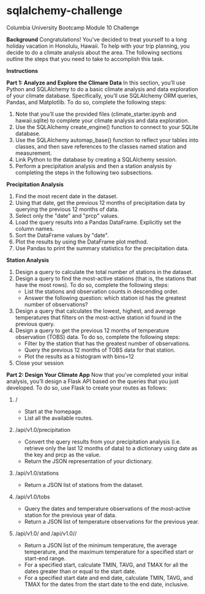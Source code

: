 # sqlalchemy-challenge
Columbia University Bootcamp Module 10 Challenge

**Background**
Congratulations! You've decided to treat yourself to a long holiday vacation in Honolulu, Hawaii. To help with your trip planning, you decide to do a climate analysis about the area. The following sections outline the steps that you need to take to accomplish this task.

**Instructions**

**Part 1: Analyze and Explore the Climare Data**
In this section, you’ll use Python and SQLAlchemy to do a basic climate analysis and data exploration of your climate database. Specifically, you’ll use SQLAlchemy ORM queries, Pandas, and Matplotlib. To do so, complete the following steps:
1.  Note that you’ll use the provided files (climate_starter.ipynb and hawaii.sqlite) to complete your climate analysis and data exploration.
2.  Use the SQLAlchemy create_engine() function to connect to your SQLite database.
3.  Use the SQLAlchemy automap_base() function to reflect your tables into classes, and then save references to the classes named station and measurement.
4.  Link Python to the database by creating a SQLAlchemy session.
5.  Perform a precipitation analysis and then a station analysis by completing the steps in the following two subsections.

**Precipitation Analysis**
1.  Find the most recent date in the dataset.
2.  Using that date, get the previous 12 months of precipitation data by querying the previous 12 months of data.
3.  Select only the "date" and "prcp" values.
4.  Load the query results into a Pandas DataFrame. Explicitly set the column names.
5.  Sort the DataFrame values by "date".
6.  Plot the results by using the DataFrame plot method.
7.  Use Pandas to print the summary statistics for the precipitation data.

**Station Analysis**
1.  Design a query to calculate the total number of stations in the dataset.
2.  Design a query to find the most-active stations (that is, the stations that have the most rows). To do so, complete the following steps:
    - List the stations and observation counts in descending order.
    - Answer the following question: which station id has the greatest number of observations?
3.  Design a query that calculates the lowest, highest, and average temperatures that filters on the most-active station id found in the previous query.
4.  Design a query to get the previous 12 months of temperature observation (TOBS) data. To do so, complete the following steps:
    - Filter by the station that has the greatest number of observations.
    - Query the previous 12 months of TOBS data for that station.
    - Plot the results as a histogram with bins=12
5. Close your session

**Part 2: Design Your Climate App**
Now that you’ve completed your initial analysis, you’ll design a Flask API based on the queries that you just developed. To do so, use Flask to create your routes as follows:
1.  /
    - Start at the homepage.
    - List all the available routes.

2.  /api/v1.0/precipitation
    - Convert the query results from your precipitation analysis (i.e. retrieve only the last 12 months of data) to a dictionary using date as the key and prcp as the value.
    - Return the JSON representation of your dictionary.

3.  /api/v1.0/stations
    - Return a JSON list of stations from the dataset.

4.  /api/v1.0/tobs
    - Query the dates and temperature observations of the most-active station for the previous year of data.
    - Return a JSON list of temperature observations for the previous year.

5.  /api/v1.0/<start> and /api/v1.0/<start>/<end>
    - Return a JSON list of the minimum temperature, the average temperature, and the maximum temperature for a specified start or start-end range.
    - For a specified start, calculate TMIN, TAVG, and TMAX for all the dates greater than or equal to the start date.
    - For a specified start date and end date, calculate TMIN, TAVG, and TMAX for the dates from the start date to the end date, inclusive.
